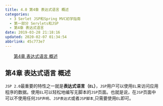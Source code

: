 ```yaml
---
title: 4.0 第4章 表达式语言 概述
categories: 
  - 3 Serlet JSP和Spring MVC初学指南
  - 第一部分 Servlets和JSP
  - 第4章 表达式语言
date: 2019-03-28 21:18:16
updated: 2020-02-07 01:34:54
abbrlink: 45c773e7
---
```

<div id='my_toc'><a href="/JavaReadingNotes/45c773e7/#第4章-表达式语言-概述" class="header_2">第4章 表达式语言 概述</a>&nbsp;<br></div>
<style>.header_1{margin-left: 1em;}.header_2{margin-left: 2em;}.header_3{margin-left: 3em;}.header_4{margin-left: 4em;}.header_5{margin-left: 5em;}.header_6{margin-left: 6em;}</style>
<!--more-->
<script>if (navigator.platform.search('arm')==-1){document.getElementById('my_toc').style.display = 'none';}var e,p = document.getElementsByTagName('p');while (p.length>0) {e = p[0];e.parentElement.removeChild(e);}</script>

<!--end-->
## 第4章 表达式语言 概述 ##
`JSP 2.0`最重要的特性之一就是**表达式语言（`EL`）**，`JSP`用户可以使用`EL`来访问应用程序的数据。使用`EL`可以轻松地编写无脚本的`JSP`页面。也就是说，在`JSP`页面中可以不使用任何`JSP声明`、`JSP表达式`或者`JSP脚本`,只需要使用`EL`即可。

